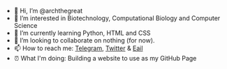 - 👋 Hi, I’m @archthegreat
- 👀 I’m interested in Biotechnology, Computational Biology and Computer Science
- 🌱 I’m currently learning Python, HTML and CSS
- 💞️ I’m looking to collaborate on nothing (for now).
- 📫 How to reach me: [Telegram](https://cutt.ly/TC1pP23), [Twitter](https://cutt.ly/SC2koSg) & [Eail](mailto:wlcv06nc4@relay.firefox.com)
- ⏰ What I'm doing: Building a website to use as my GitHub Page
<!---
archthegreat/archthegreat is a ✨ special ✨ repository because its `README.md` (this file) appears on your GitHub profile.
You can click the Preview link to take a look at your changes.
--->
